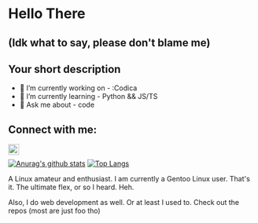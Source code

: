 
# Hello There 
## (Idk what to say, please don't blame me)

## Your short description
- 🔭 I’m currently working on - :Codica
- 🌱 I’m currently learning - Python && JS/TS
- 💬 Ask me about - code

<!-- ❔❔❔❔ means username in below README.md -->
<!-- Also feel free to update second URL to any URL -->

## Connect with me:
[<img align="left" alt="codeSTACKr | LinkedIn" width="22px" src="https://cdn.jsdelivr.net/npm/simple-icons@v3/icons/linkedin.svg" />](https://www.linkedin.com/in/dima-tkachov-b93416198/)
<br />

[![Anurag's github stats](https://github-readme-stats.vercel.app/api?username=TkachovDmitriy&theme=blueberry&show_icons=true)](https://github.com/TkachovDmitriy/github-readme-stats) [![Top Langs](https://github-readme-stats.vercel.app/api/top-langs/?username=TkachovDmitriy&layout=compact&theme=blueberry)](https://github.com/TkachovDmitriy/github-readme-stats)

<p> A Linux amateur and enthusiast.
  I am currently a Gentoo Linux user. That's it. The ultimate flex, or so I heard. Heh.
</p>
<p>Also, I do web development as well. Or at least I used to.
   Check out the repos (most are just foo tho)
</p>
</body>
